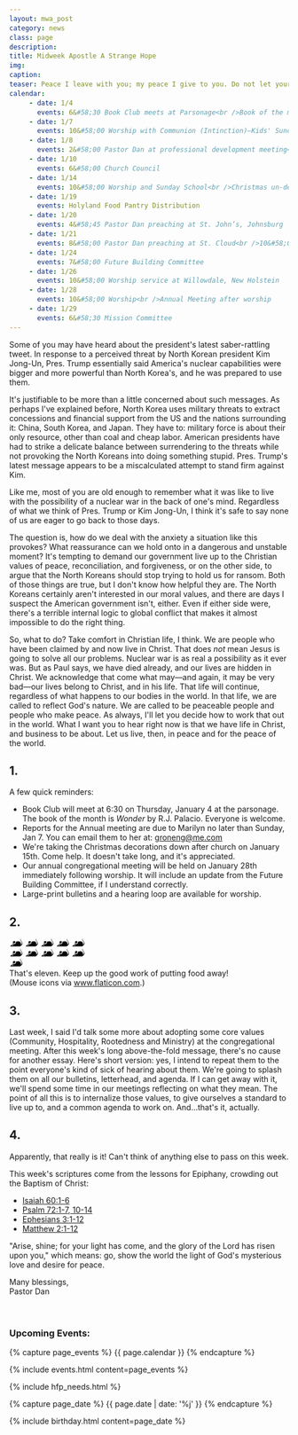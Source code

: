 ```yaml
---
layout: mwa_post
category: news
class: page
description:
title: Midweek Apostle A Strange Hope
img:
caption:
teaser: Peace I leave with you; my peace I give to you. Do not let your hearts be troubled, and do not let them be afraid.
calendar: 
     - date: 1/4
       events: 6&#58;30 Book Club meets at Parsonage<br />Book of the month&#58; <em>Wonder</em> by R.J. Palacio
     - date: 1/7
       events: 10&#58;00 Worship with Communion (Intinction)—Kids' Sunday<br />Epiphany Sunday<br />Annual Reports due to Marilyn Groneng <a href="mailto:groneng@me.com">groneng@me.com</a>
     - date: 1/8
       events: 2&#58;00 Pastor Dan at professional development meeting<br />7&#58;00 Worship Committee
     - date: 1/10
       events: 6&#58;00 Church Council
     - date: 1/14
       events: 10&#58;00 Worship and Sunday School<br />Christmas un-decorating after worship
     - date: 1/19
       events: Holyland Food Pantry Distribution
     - date: 1/20
       events: 4&#58;45 Pastor Dan preaching at St. John’s, Johnsburg
     - date: 1/21
       events: 8&#58;00 Pastor Dan preaching at St. Cloud<br />10&#58;00 Worship with Communion (Table)<br />Noisy Sunday!<br />Father Gary preaching<br />Potluck after worship
     - date: 1/24
       events: 7&#58;00 Future Building Committee
     - date: 1/26
       events: 10&#58;00 Worship service at Willowdale, New Holstein
     - date: 1/28
       events: 10&#58;00 Worship<br />Annual Meeting after worship
     - date: 1/29
       events: 6&#58;30 Mission Committee
---
```


Some of you may have heard about the president's latest saber-rattling tweet. In response to a perceived threat by North Korean president Kim Jong-Un, Pres. Trump essentially said America's nuclear capabilities were bigger and more powerful than North Korea's, and he was prepared to use them.

It's justifiable to be more than a little concerned about such messages. As perhaps I've explained before, North Korea uses military threats to extract concessions and financial support from the US and the nations surrounding it: China, South Korea, and Japan. They have to: military force is about their only resource, other than coal and cheap labor. American presidents have had to strike a delicate balance between surrendering to the threats while not provoking the North Koreans into doing something stupid. Pres. Trump's latest message appears to be a miscalculated attempt to stand firm against Kim. 

Like me, most of you are old enough to remember what it was like to live with the possibility of a nuclear war in the back of one's mind. Regardless of what we think of Pres. Trump or Kim Jong-Un, I think it's safe to say none of us are eager to go back to those days.

The question is, how do we deal with the anxiety a situation like this provokes? What reassurance can we hold onto in a dangerous and unstable moment? It's tempting to demand our government live up to the Christian values of peace, reconciliation, and forgiveness, or on the other side, to argue that the North Koreans should stop trying to hold us for ransom. Both of those things are true, but I don't know how helpful they are. The North Koreans certainly aren't interested in our moral values, and there are days I suspect the American government isn't, either. Even if either side were, there's a terrible internal logic to global conflict that makes it almost impossible to do the right thing.

So, what to do? Take comfort in Christian life, I think. We are people who have been claimed by and now live in Christ. That does <em>not</em> mean Jesus is going to solve all our problems. Nuclear war is as real a possibility as it ever was. But as Paul says, we have died already, and our lives are hidden in Christ. We acknowledge that come what may&mdash;and again, it may be very bad&mdash;our lives belong to Christ, and in his life. That life will continue, regardless of what happens to our bodies in the world. In that life, we are called to reflect God's nature. We are called to be peaceable people and people who make peace. As always, I'll let you decide how to work that out in the world. What I want you to hear right now is that we have life in Christ, and business to be about. Let us live, then, in peace and for the peace of the world.

<!--more-->

## 1.

A few quick reminders:

<ul>
  <li>Book Club will meet at 6:30 on Thursday, January 4 at the parsonage. The book of the month is <em>Wonder</em> by R.J. Palacio. Everyone is welcome.</li>
  <li>Reports for the Annual meeting are due to Marilyn no later than Sunday, Jan 7. You can email them to her at: <a href="mailto:groneng@me.com">groneng@me.com</a></li>
  <li>We're taking the Christmas decorations down after church on January 15th. Come help. It doesn't take long, and it's appreciated.</li>
  <li>Our annual congregational meeting will be held on January 28th immediately following worship. It will include an update from the Future Building Committee, if I understand correctly.</li>
  <li>Large-print bulletins and a hearing loop are available for worship.</li>
</ul>

## 2.

<img src="/img/news/mouse.jpg" width="24" height="18" style="max-width:24px; height:auto;">
<img src="/img/news/mouse.jpg" width="24" height="18" style="max-width:24px; height:auto;">
<img src="/img/news/mouse.jpg" width="24" height="18" style="max-width:24px; height:auto;">
<img src="/img/news/mouse.jpg" width="24" height="18" style="max-width:24px; height:auto;">
<img src="/img/news/mouse.jpg" width="24" height="18" style="max-width:24px; height:auto;"><br />
<img src="/img/news/mouse.jpg" width="24" height="18" style="max-width:24px; height:auto;">
<img src="/img/news/mouse.jpg" width="24" height="18" style="max-width:24px; height:auto;">
<img src="/img/news/mouse.jpg" width="24" height="18" style="max-width:24px; height:auto;">
<img src="/img/news/mouse.jpg" width="24" height="18" style="max-width:24px; height:auto;">
<img src="/img/news/mouse.jpg" width="24" height="18" style="max-width:24px; height:auto;"><br />
<img src="/img/news/mouse.jpg" width="24" height="18" style="max-width:24px; height:auto;"><br />
That's eleven. Keep up the good work of putting food away!<br />(Mouse icons via <a href="https://www.flaticon.com/" title="Flaticon">www.flaticon.com</a>.)

## 3.

Last week, I said I'd talk some more about adopting some core values (Community, Hospitality, Rootedness and Ministry) at the congregational meeting. After this week's long above-the-fold message, there's no cause for another essay. Here's short version: yes, I intend to repeat them to the point everyone's kind of sick of hearing about them. We're going to splash them on all our bulletins, letterhead, and agenda. If I can get away with it, we'll spend some time in our meetings reflecting on what they mean. The point of all this is to internalize those values, to give ourselves a standard to live up to, and a common agenda to work on. And&hellip;that's it, actually.

## 4.

Apparently, that really is it! Can't think of anything else to pass on this week.

This week's scriptures come from the lessons for Epiphany, crowding out the Baptism of Christ:

<ul>
  <li><a href="http://bible.oremus.org/?ql=382009258">Isaiah 60:1-6</a></li>
  <li><a href="http://bible.oremus.org/?ql=382009258">Psalm 72:1-7, 10-14</a></li>
  <li><a href="http://bible.oremus.org/?ql=382009258">Ephesians 3:1-12</a></li>
  <li><a href="http://bible.oremus.org/?ql=382009258">Matthew 2:1-12</a></li>
</ul>

"Arise, shine; for your light has come, and the glory of the Lord has risen upon you," which means: go, show the world the light of God's mysterious love and desire for peace.

<div class="blessings">Many blessings,<br />
Pastor Dan</div>
<br />
<br />
<div class="after-box">

<h3>Upcoming Events:</h3>
{% capture page_events %}
{{ page.calendar }}
{% endcapture %}

{% include events.html content=page_events %}

{% include hfp_needs.html %}

{% capture page_date %}
{{ page.date | date: '%j' }}
{% endcapture %}

{% include birthday.html content=page_date %}

